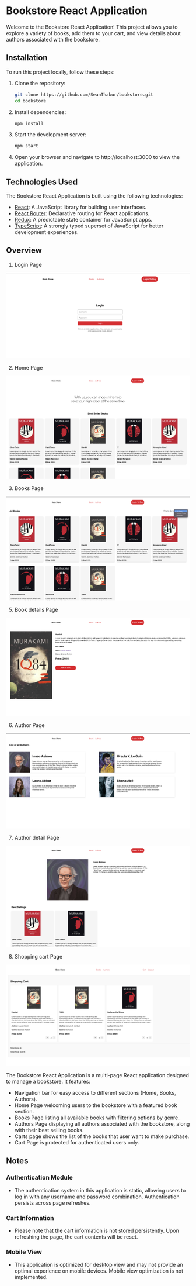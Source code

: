 # Bookstore React Application

Welcome to the Bookstore React Application! This project allows you to explore a variety of books, add them to your cart, and view details about authors associated with the bookstore.

## Installation

To run this project locally, follow these steps:

1. Clone the repository:

   ```bash
   git clone https://github.com/SeanThakur/bookstore.git
   cd bookstore
   ```

2. Install dependencies:

   ```bash
   npm install
   ```

3. Start the development server:

   ```bash
   npm start
   ```

4. Open your browser and navigate to http://localhost:3000 to view the application.

## Technologies Used

The Bookstore React Application is built using the following technologies:

- [React](https://reactjs.org/): A JavaScript library for building user interfaces.
- [React Router](https://reactrouter.com/): Declarative routing for React applications.
- [Redux](https://redux.js.org/): A predictable state container for JavaScript apps.
- [TypeScript](https://www.typescriptlang.org/): A strongly typed superset of JavaScript for better development experiences.

## Overview

1. Login Page

![Alt text](<src/assets/image/Screenshot 2023-12-06 at 1.03.56 AM.png>)

2. Home Page

![Alt text](<src/assets/image/Screenshot 2023-12-06 at 1.03.01 AM.png>)

3. Books Page

![Alt text](<src/assets/image/Screenshot 2023-12-06 at 1.03.11 AM.png>)

5. Book details Page

![Alt text](<src/assets/image/Screenshot 2023-12-06 at 1.03.22 AM.png>)

6. Author Page

![Alt text](<src/assets/image/Screenshot 2023-12-06 at 1.03.35 AM.png>)

7. Author detail Page

![Alt text](<src/assets/image/Screenshot 2023-12-06 at 1.03.47 AM.png>)

8. Shopping cart Page

![Alt text](<src/assets/image/Screenshot 2023-12-06 at 1.04.24 AM.png>)

The Bookstore React Application is a multi-page React application designed to manage a bookstore. It features:

- Navigation bar for easy access to different sections (Home, Books, Authors).
- Home Page welcoming users to the bookstore with a featured book section.
- Books Page listing all available books with filtering options by genre.
- Authors Page displaying all authors associated with the bookstore, along with their best selling books.
- Carts page shows the list of the books that user want to make purchase.
- Cart Page is protected for authenticated users only.

## Notes

### Authentication Module

- The authentication system in this application is static, allowing users to log in with any username and password combination. Authentication persists across page refreshes.

### Cart Information

- Please note that the cart information is not stored persistently. Upon refreshing the page, the cart contents will be reset.

### Mobile View

- This application is optimized for desktop view and may not provide an optimal experience on mobile devices. Mobile view optimization is not implemented.
